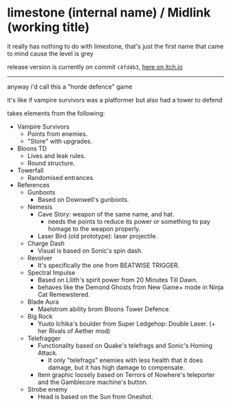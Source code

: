 # limestone (internal name) / Midlink (working title)

it really has nothing to do with limestone, that's just the first name that came to mind cause the level is grey

release version is currently on commit `c4fd4b3`, [here on itch.io](https://pixelshock.itch.io/midlink?password=midlink)

---

anyway i'd call this a "horde defence" game

it's like if vampire survivors was a platformer but also had a tower to defend

takes elements from the following:
- Vampire Survivors
    - Points from enemies.
    - "Store" with upgrades.
- Bloons TD
    - Lives and leak rules.
    - Round structure.
- Towerfall
    - Randomised entrances.
- References
    - Gunboots
        - Based on Downwell's gunboots.
    - Nemesis
        - Cave Story: weapon of the same name, and hat.
            - needs the points to reduce its power or something to pay homage to the weapon properly.
        - Laser Bird (old prototype): laser projectile.
    - Charge Dash
        - Visual is based on Sonic's spin dash.
    - Revolver
        - It's specifically the one from BEATWISE TRIGGER.
    - Spectral Impulse
        - Based on Lilith's spirit power from 20 Minutes Till Dawn.
        - behaves like the Demond Ghosts from New Game+ mode in Ninja Cat Remewstered.
    - Blade Aura
        - Maelstrom ability brom Bloons Tower Defence.
    - Big Rock
        - Yuuto Ichika's boulder from Super Ledgehop: Double Laser. (+ her Rivals of Aether mod)
    - Telefragger
        - Functionality based on Quake's telefrags and Sonic's Homing Attack.
            - It only "telefrags" enemies with less health that it does damage, but it has high damage to compensate.
        - Item graphic loosely based on Terrors of Nowhere's teleporter and the Gamblecore machine's button.
    - Strobe enemy
        - Head is based on the Sun from Oneshot.

